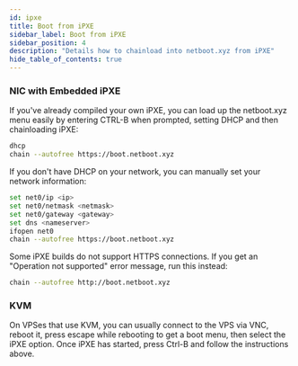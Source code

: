 ```yaml
---
id: ipxe
title: Boot from iPXE
sidebar_label: Boot from iPXE
sidebar_position: 4
description: "Details how to chainload into netboot.xyz from iPXE"
hide_table_of_contents: true
---
```


### NIC with Embedded iPXE

If you've already compiled your own iPXE, you can load up the netboot.xyz menu easily by entering CTRL-B when prompted, setting DHCP and then chainloading iPXE:

```bash
dhcp
chain --autofree https://boot.netboot.xyz
```

If you don't have DHCP on your network, you can manually set your network information:

```bash
set net0/ip <ip>
set net0/netmask <netmask>
set net0/gateway <gateway>
set dns <nameserver>
ifopen net0
chain --autofree https://boot.netboot.xyz
```

Some iPXE builds do not support HTTPS connections. If you get an "Operation not supported" error message, run this instead:

```bash
chain --autofree http://boot.netboot.xyz
```

### KVM

On VPSes that use KVM, you can usually connect to the VPS via VNC, reboot it, press escape while rebooting to get a boot menu, then select the iPXE option. Once iPXE has started, press Ctrl-B and follow the instructions above.
